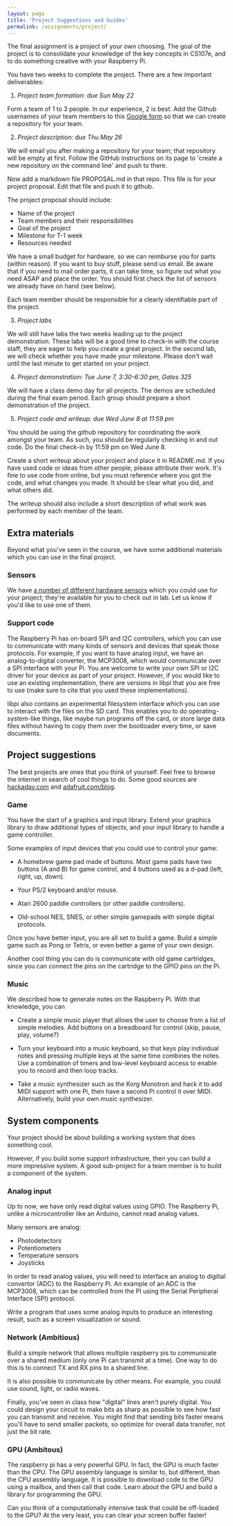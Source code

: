 ```yaml
---
layout: page
title: 'Project Suggestions and Guides'
permalink: /assignments/project/
---
```


The final assignment is a project of your own choosing. 
The goal of the project is to consolidate 
your knowledge of the key concepts in CS107e,
and to do something creative with your Raspberry Pi.

You have two weeks to complete the project. 
There are a few important deliverables:

1. *Project team formation: due Sun May 22*

  Form a team of 1 to 3 people. In our experience, 2 is best.
  Add the Github usernames of your team members to this 
  [Google form](http://goo.gl/forms/sGdJ1dirG1dm9GRb2) so that we can 
  create a repository for your team.

2. *Project description: due Thu May 26*

  We will email you after making a repository for your team; that
  repository will be empty at first. Follow the GitHub instructions on
  its page to 'create a new repository on the command line' and push
  to there.

  Now add a markdown file PROPOSAL.md in that repo.
  This file is for your project proposal.
  Edit that file and push it to github.

  The project proposal should include:

  - Name of the project
  - Team members and their responsibilities
  - Goal of the project
  - Milestone for T-1 week
  - Resources needed

  We have a small budget for hardware, 
  so we can reimburse you for parts (within reason).
  If you want to buy stuff,
  please send us email.
  Be aware that if you need to mail order parts, it can take time,
  so figure out what you need ASAP and place the order.
  You should first check the list of sensors we already have 
  on hand (see below).

  Each team member should be responsible for a clearly
  identifiable part of the project.

3. *Project labs*

  We will still have labs the two weeks leading up to the
  project demonstration.
  These labs will be a good time to check-in with the
  course staff; they are eager to help you create a great project.
  In the second lab, we will check whether you have made
  your milestone.
  Please don't wait until the last minute to get started on your project.

4. *Project demonstration: Tue June 7, 3:30-6:30 pm, Gates 325*

  We will have a class demo day for all projects.
  The demos are scheduled during the final exam period.
  Each group should prepare a short demonstration of the project.

5. *Project code and writeup: due Wed June 8 at 11:59 pm*

  You should be using the github repository for coordinating the
  work amongst your team.
  As such, you should be regularly checking in and out code.
  Do the final check-in by 11:59 pm on Wed June 8.

  Create a short writeup about your project
  and place it in README.md.
  If you have used code or ideas from other people,
  please attribute their work.
  It's fine to use code from online,
  but you must reference where you got the code,
  and what changes you made.
  It should be clear what you did, and what others did.

  The writeup should also include a short description of what
  work was performed by each member of the team.

## Extra materials

Beyond what you've seen in the course, we have some additional
materials which you can use in the final project.

### Sensors

We have
[a number of different hardware sensors](sensors)
which you could use for your project; they're available for you to
check out in lab. Let us know if you'd like to use one of them.

### Support code

The Raspberry Pi has on-board SPI and I2C controllers, which you can use to
communicate with many kinds of sensors and devices that speak those protocols.
For example, if you want to have analog input, we have an analog-to-digital
converter, the MCP3008, which would communicate over a SPI interface with your Pi.
You are welcome to write your own SPI or I2C driver for your device as part of your
project. However, if 
you would like to use an existing implementation, there are versions in libpi that 
you are free to use (make sure to cite that you used these implementations).

libpi also contains an experimental filesystem interface
which you can use to interact with the files on the SD card. This enables you to
do operating-system-like things, like maybe run programs off the card,
or store large data files without having to copy them over the
bootloader every time, or save documents.

## Project suggestions

The best projects are ones that you think of yourself.
Feel free to browse the internet in search of cool things to do.
Some good sources are [hackaday.com](http://hackaday.com) and 
[adafruit.com/blog](https://blog.adafruit.com).

### Game

You have the start of a graphics and input library.
Extend your graphics library to draw additional types of objects,
and your input library to handle a game controller.

Some examples of input devices that you could use to control your game:

- A homebrew game pad made of buttons. Most game pads have
two buttons (A and B) for game control,
and 4 buttons used as a d-pad (left, right, up, down).

- Your PS/2 keyboard and/or mouse.

- Atari 2600 paddle controllers (or other paddle controllers).

- Old-school NES, SNES, or other simple gamepads with simple digital protocols.

Once you have better input, you are all set to build a game.
Build a simple game such as Pong or Tetris,
or even better a game of your own design.

Another cool thing you can do is communicate with old game cartridges, since you
can connect the pins on the cartridge to the GPIO pins on the Pi.

### Music

We described how to generate notes on the Raspberry Pi.
With that knowledge, you can 

- Create a simple music player that allows the user 
to choose from a list of simple melodies.
Add buttons on a breadboard for control (skip, pause, play, volume?)

- Turn your keyboard into a music keyboard,
so that keys play individual notes and pressing multiple keys 
at the same time combines the notes.
Use a combination of timers and low-level keyboard access 
to enable you to record and then loop tracks.

- Take a music synthesizer such as the Korg Monotron 
and hack it to add MIDI support with one Pi,
then have a second Pi control it over MIDI.
Alternatively, build your own music synthesizer.

## System components

Your project should be about building a working system that does something cool.

However, if you build some support infrastructure,
then you can build a more impressive system.
A good sub-project for a team member
is to build a component of the system.

### Analog input

Up to now, we have only read digital values using GPIO.
The Raspberry Pi, unlike a microcontroller like an Arduino,
cannot read analog values.

Many sensors are analog:
  - Photodetectors
  - Potentiometers
  - Temperature sensors
  - Joysticks

In order to read analog values, you will need to interface an analog
to digitial convertor (ADC) to the Raspberry Pi.  An example of an ADC
is the MCP3008, which can be controlled from the PI using the Serial
Peripheral Interface (SPI) protocol.

Write a program that uses some
analog inputs to produce an interesting result, such as a screen
visualization or sound.

### Network (Ambitious)

Build a simple network that allows multiple raspberry pis to communicate
over a shared medium (only one Pi can transmit at a time).
One way to do this is to connect TX and RX pins to a
shared line.

It is also possible to communicate by other means.
For example, you could use sound, light, or radio waves.

Finally, you've seen in class how "digital" lines aren't purely digital.
You could design your circuit to make bits as sharp as possible to see how
fast you can transmit and receive. You might find that sending bits faster
means you'll have to send smaller packets, so optimize for overall data
transfer, not just the bit rate.

### GPU (Ambitous)

The raspberry pi has a very powerful GPU.
In fact, the GPU is much faster than the CPU.
The GPU assembly language is similar to,
but different,
than the CPU assembly language.
It is possible to download code to the GPU using a mailbox,
and then call that code.
Learn about the GPU and build a library for programming the GPU.

Can you think of a computationally intensive task 
that could be off-loaded to the GPU? At the very least, you can clear your
screen buffer faster!
